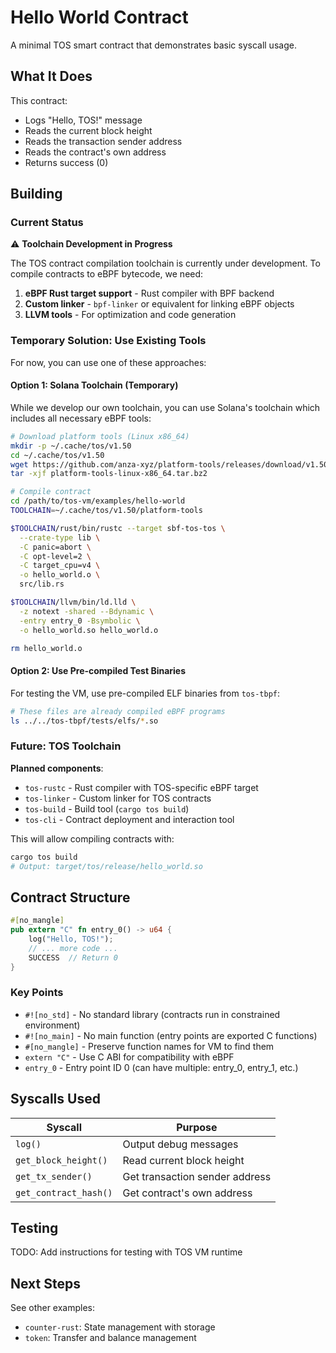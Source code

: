 # Hello World Contract

A minimal TOS smart contract that demonstrates basic syscall usage.

## What It Does

This contract:
- Logs "Hello, TOS!" message
- Reads the current block height
- Reads the transaction sender address
- Reads the contract's own address
- Returns success (0)

## Building

### Current Status

⚠️ **Toolchain Development in Progress**

The TOS contract compilation toolchain is currently under development. To compile contracts to eBPF bytecode, we need:

1. **eBPF Rust target support** - Rust compiler with BPF backend
2. **Custom linker** - `bpf-linker` or equivalent for linking eBPF objects
3. **LLVM tools** - For optimization and code generation

### Temporary Solution: Use Existing Tools

For now, you can use one of these approaches:

#### Option 1: Solana Toolchain (Temporary)

While we develop our own toolchain, you can use Solana's toolchain which includes all necessary eBPF tools:

```bash
# Download platform tools (Linux x86_64)
mkdir -p ~/.cache/tos/v1.50
cd ~/.cache/tos/v1.50
wget https://github.com/anza-xyz/platform-tools/releases/download/v1.50/platform-tools-linux-x86_64.tar.bz2
tar -xjf platform-tools-linux-x86_64.tar.bz2

# Compile contract
cd /path/to/tos-vm/examples/hello-world
TOOLCHAIN=~/.cache/tos/v1.50/platform-tools

$TOOLCHAIN/rust/bin/rustc --target sbf-tos-tos \
  --crate-type lib \
  -C panic=abort \
  -C opt-level=2 \
  -C target_cpu=v4 \
  -o hello_world.o \
  src/lib.rs

$TOOLCHAIN/llvm/bin/ld.lld \
  -z notext -shared --Bdynamic \
  -entry entry_0 -Bsymbolic \
  -o hello_world.so hello_world.o

rm hello_world.o
```

#### Option 2: Use Pre-compiled Test Binaries

For testing the VM, use pre-compiled ELF binaries from `tos-tbpf`:

```bash
# These files are already compiled eBPF programs
ls ../../tos-tbpf/tests/elfs/*.so
```

### Future: TOS Toolchain

**Planned components**:
- `tos-rustc` - Rust compiler with TOS-specific eBPF target
- `tos-linker` - Custom linker for TOS contracts
- `tos-build` - Build tool (`cargo tos build`)
- `tos-cli` - Contract deployment and interaction tool

This will allow compiling contracts with:
```bash
cargo tos build
# Output: target/tos/release/hello_world.so
```

## Contract Structure

```rust
#[no_mangle]
pub extern "C" fn entry_0() -> u64 {
    log("Hello, TOS!");
    // ... more code ...
    SUCCESS  // Return 0
}
```

### Key Points

- `#![no_std]` - No standard library (contracts run in constrained environment)
- `#![no_main]` - No main function (entry points are exported C functions)
- `#[no_mangle]` - Preserve function names for VM to find them
- `extern "C"` - Use C ABI for compatibility with eBPF
- `entry_0` - Entry point ID 0 (can have multiple: entry_0, entry_1, etc.)

## Syscalls Used

| Syscall | Purpose |
|---------|---------|
| `log()` | Output debug messages |
| `get_block_height()` | Read current block height |
| `get_tx_sender()` | Get transaction sender address |
| `get_contract_hash()` | Get contract's own address |

## Testing

TODO: Add instructions for testing with TOS VM runtime

## Next Steps

See other examples:
- `counter-rust`: State management with storage
- `token`: Transfer and balance management
